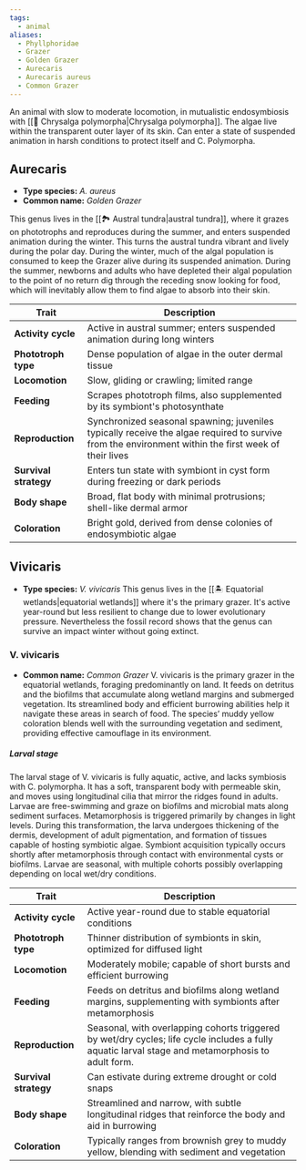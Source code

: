 ```yaml
---
tags:
  - animal
aliases:
  - Phyllphoridae
  - Grazer
  - Golden Grazer
  - Aurecaris
  - Aurecaris aureus
  - Common Grazer
---
```

An animal with slow to moderate locomotion, in mutualistic endosymbiosis with [[🌱 Chrysalga polymorpha|Chrysalga polymorpha]]. The algae live within the transparent outer layer of its skin. Can enter a state of suspended animation in harsh conditions to protect itself and C. Polymorpha.
## Aurecaris
- **Type species:** *A. aureus*
- **Common name:** *Golden Grazer*

This genus lives in the [[🏞️ Austral tundra|austral tundra]], where it grazes on phototrophs and reproduces during the summer, and enters suspended animation during the winter. This turns the austral tundra vibrant and lively during the polar day. During the winter, much of the algal population is consumed to keep the Grazer alive during its suspended animation. During the summer, newborns and adults who have depleted their algal population to the point of no return dig through the receding snow looking for food, which will inevitably allow them to find algae to absorb into their skin.

| Trait                 | Description                                                                                                                                         |
| --------------------- | --------------------------------------------------------------------------------------------------------------------------------------------------- |
| **Activity cycle**    | Active in austral summer; enters suspended animation during long winters                                                                            |
| **Phototroph type**   | Dense population of algae in the outer dermal tissue                                                                                                |
| **Locomotion**        | Slow, gliding or crawling; limited range                                                                                                            |
| **Feeding**           | Scrapes phototroph films, also supplemented by its symbiont's photosynthate                                                                         |
| **Reproduction**      | Synchronized seasonal spawning; juveniles typically receive the algae required to survive from the environment within the first week of their lives |
| **Survival strategy** | Enters tun state with symbiont in cyst form during freezing or dark periods                                                                         |
| **Body shape**        | Broad, flat body with minimal protrusions; shell-like dermal armor                                                                                  |
| **Coloration**        | Bright gold, derived from dense colonies of endosymbiotic algae                                                                                     |

## Vivicaris
- **Type species:** *V. vivicaris*
This genus lives in the [[🏝️ Equatorial wetlands|equatorial wetlands]] where it's the primary grazer. It's active year-round but less resilient to change due to lower evolutionary pressure. Nevertheless the fossil record shows that the genus can survive an impact winter without going extinct.
### V. vivicaris
- **Common name:** *Common Grazer*
V. vivicaris is the primary grazer in the equatorial wetlands, foraging predominantly on land. It feeds on detritus and the biofilms that accumulate along wetland margins and submerged vegetation. Its streamlined body and efficient burrowing abilities help it navigate these areas in search of food. The species’ muddy yellow coloration blends well with the surrounding vegetation and sediment, providing effective camouflage in its environment.
##### Larval stage
The larval stage of V. vivicaris is fully aquatic, active, and lacks symbiosis with C. polymorpha. It has a soft, transparent body with permeable skin, and moves using longitudinal cilia that mirror the ridges found in adults. Larvae are free-swimming and graze on biofilms and microbial mats along sediment surfaces. Metamorphosis is triggered primarily by changes in light levels. During this transformation, the larva undergoes thickening of the dermis, development of adult pigmentation, and formation of tissues capable of hosting symbiotic algae. Symbiont acquisition typically occurs shortly after metamorphosis through contact with environmental cysts or biofilms. Larvae are seasonal, with multiple cohorts possibly overlapping depending on local wet/dry conditions.

| Trait                 | Description                                                                                                                                       |
|-----------------------|---------------------------------------------------------------------------------------------------------------------------------------------------|
| **Activity cycle**    | Active year-round due to stable equatorial conditions                                                                                             |
| **Phototroph type**   | Thinner distribution of symbionts in skin, optimized for diffused light                                                                           |
| **Locomotion**        | Moderately mobile; capable of short bursts and efficient burrowing                                                                                |
| **Feeding**           | Feeds on detritus and biofilms along wetland margins, supplementing with symbionts after metamorphosis                                            |
| **Reproduction**      | Seasonal, with overlapping cohorts triggered by wet/dry cycles; life cycle includes a fully aquatic larval stage and metamorphosis to adult form. |
| **Survival strategy** | Can estivate during extreme drought or cold snaps                                                                                                 |
| **Body shape**        | Streamlined and narrow, with subtle longitudinal ridges that reinforce the body and aid in burrowing                                              |
| **Coloration**        | Typically ranges from brownish grey to muddy yellow, blending with sediment and vegetation                                                        |

